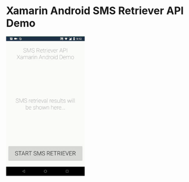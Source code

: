 # Xamarin Android SMS Retriever API Demo

<img src="https://github.com/UdaraAlwis/XAndroidSMSRetrieverAPIDemo/blob/master/screenshots/Android%20SMS%20Retriever%20API%20OTP%20Action%20Demo.gif"  height="380" />
